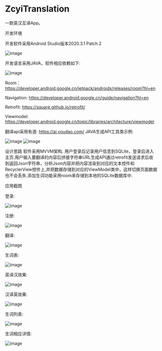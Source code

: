 # ZcyiTranslation
一款英汉互译App。

开发环境

开发软件采用Android Studio版本2020.3.1 Patch 2

![image](https://user-images.githubusercontent.com/95206359/212315728-cc5f06ca-9e22-42e9-a394-9f93b2c52478.png)

开发语言采用JAVA，软件相应依赖如下:

![image](https://user-images.githubusercontent.com/95206359/212315803-628b9dc5-88ef-48c4-bda4-42b454424fcd.png)

Room：https://developer.android.google.cn/jetpack/androidx/releases/room?hl=en

Navigation: https://developer.android.google.cn/guide/navigation?hl=en

Retrofit: https://square.github.io/retrofit/

Viewmodel: https://developer.android.google.cn/topic/libraries/architecture/viewmodel

翻译api采用有道: https://ai.youdao.com/    JAVA生成API工具类示例:

![image](https://user-images.githubusercontent.com/95206359/212315912-1fae6595-79a6-4613-88b1-88e6b1a3013c.png)
![image](https://user-images.githubusercontent.com/95206359/212315927-55adee16-1915-4bdc-9a47-a6f2970c737e.png)

设计思路
	软件采用MVVM架构.
用户登录后记录用户信息到SQLite，登录后进入主页.用户输入要翻译的内容后拼接字符串URL生成API通过retrofit发送请求后收到返回Json字符串，分析Json内容并把内容渲染到对应的文本控件和RecyclerView控件上,并把数据存储到对应的ViewModel类中，这样切换页面数据也不会丢失.添加生词功能采用room来存储到本地的SQLite数据库中.

应用截图

登录:	

![image](https://user-images.githubusercontent.com/95206359/212316498-21ae3980-5148-4570-b3e4-00ef4b3d8203.png)

注册:

![image](https://user-images.githubusercontent.com/95206359/212316289-626c6f3f-986f-4aac-a7a9-cf10d2f2b453.png)

翻译:	

![image](https://user-images.githubusercontent.com/95206359/212316748-2690cd1e-fa15-47d7-9cfc-0a04c14b9701.png)


生词表:

![image](https://user-images.githubusercontent.com/95206359/212316735-0477ec53-41d6-46d5-b4ee-ba87f3055325.png)

英译汉效果:

![image](https://user-images.githubusercontent.com/95206359/212316837-7ec37e1b-1375-4414-9d26-bf6f1c86d521.png)

汉译英效果:	

![image](https://user-images.githubusercontent.com/95206359/212316881-be8b1d43-fd47-490c-9f97-985e6ea7e266.png)

生词列表:	

![image](https://user-images.githubusercontent.com/95206359/212316962-f3874c5b-70b2-4a88-b08d-a0ad353a0e2d.png)

生词相应详情:

![image](https://user-images.githubusercontent.com/95206359/212316989-832c3e34-b12b-485b-b43e-d6afc4116923.png)








